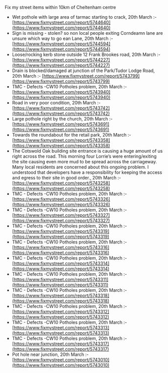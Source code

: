 Fix my street items within 10km of Cheltenham centre

<!-- fix_marker starts -->

- Wet pothole with large area of tarmac starting to crack, 20th March :- [https://www.fixmystreet.com/report/5744640](https://www.fixmystreet.com/report/5744640)
- Sign is missing - stolen? so non local people exiting Corndeamn lane are unsure which way to go ean Lane, 20th March :- [https://www.fixmystreet.com/report/5744594](https://www.fixmystreet.com/report/5744594)
- Loose/rocking kerb stone outside 12 Frank Brookes road, 20th March :- [https://www.fixmystreet.com/report/5744227](https://www.fixmystreet.com/report/5744227)
- Drain is blocked/damaged at junction of the Park/Tudor Lodge Road, 20th March :- [https://www.fixmystreet.com/report/5743799](https://www.fixmystreet.com/report/5743799)
- TMC - Defects -CW10 Potholes problem, 20th March :- [https://www.fixmystreet.com/report/5743940](https://www.fixmystreet.com/report/5743940)
- Road in very poor condition, 20th March :- [https://www.fixmystreet.com/report/5743742](https://www.fixmystreet.com/report/5743742)
- Large pothole right by the church, 20th March :- [https://www.fixmystreet.com/report/5743691](https://www.fixmystreet.com/report/5743691)
- Towards the roundabout for the retail park, 20th March :- [https://www.fixmystreet.com/report/5743358](https://www.fixmystreet.com/report/5743358)
- The Cotswold Oak building site entrance is causing a huge amount of us right across the road. This morning four Lorrie’s were entering/exiting the site causing even more mud to be spread across the carriageway. Many local residents are concerned about this ongoing problem. I understood that developers have a responsibility for keeping the access and egress to their site in good order., 20th March :- [https://www.fixmystreet.com/report/5743258](https://www.fixmystreet.com/report/5743258)
- TMC - Defects -CW10 Potholes problem, 20th March :- [https://www.fixmystreet.com/report/5743326](https://www.fixmystreet.com/report/5743326)
- TMC - Defects -CW10 Potholes problem, 20th March :- [https://www.fixmystreet.com/report/5743327](https://www.fixmystreet.com/report/5743327)
- TMC - Defects -CW10 Potholes problem, 20th March :- [https://www.fixmystreet.com/report/5743319](https://www.fixmystreet.com/report/5743319)
- TMC - Defects -CW10 Potholes problem, 20th March :- [https://www.fixmystreet.com/report/5743316](https://www.fixmystreet.com/report/5743316)
- TMC - Defects -CW10 Potholes problem, 20th March :- [https://www.fixmystreet.com/report/5743314](https://www.fixmystreet.com/report/5743314)
- TMC - Defects -CW10 Potholes problem, 20th March :- [https://www.fixmystreet.com/report/5743311](https://www.fixmystreet.com/report/5743311)
- TMC - Defects -CW10 Potholes problem, 20th March :- [https://www.fixmystreet.com/report/5743318](https://www.fixmystreet.com/report/5743318)
- TMC - Defects -CW10 Potholes problem, 20th March :- [https://www.fixmystreet.com/report/5743312](https://www.fixmystreet.com/report/5743312)
- TMC - Defects -CW10 Potholes problem, 20th March :- [https://www.fixmystreet.com/report/5743313](https://www.fixmystreet.com/report/5743313)
- TMC - Defects -CW10 Potholes problem, 20th March :- [https://www.fixmystreet.com/report/5743317](https://www.fixmystreet.com/report/5743317)
- Pot hole near junction, 20th March :- [https://www.fixmystreet.com/report/5743010](https://www.fixmystreet.com/report/5743010)

<!-- fix_marker ends -->